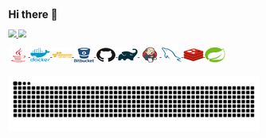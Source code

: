 ## Hi there 👋

<div>
  <a href="https://www.linkedin.com/in/george-souza/">
  <img height="160em" src="https://github-readme-stats.vercel.app/api?username=georgearaujo&show_icons=true&theme=tokyonight&include_all_commits=true&count_private=true&title_color=7720bd&bg_color=0c0214&text_color=dfc4f5"/>
  <img height="160em" src="https://github-readme-stats.vercel.app/api/top-langs/?username=georgearaujo&langs_count=5&title_color=7720bd&bg_color=0c0214&text_color=dfc4f5"/>
</div>
  
<div style="display: inline_block"><br>
  <img align="center" alt="George-Java" height="30" width="40" src="https://raw.githubusercontent.com/devicons/devicon/master/icons/java/java-plain.svg">
  <img align="center" alt="George-Docker" height="30" width="40" src="https://raw.githubusercontent.com/devicons/devicon/master/icons/docker/docker-plain-wordmark.svg">
  <img align="center" alt="George-AWS" height="30" width="40" src="https://raw.githubusercontent.com/devicons/devicon/master/icons/amazonwebservices/amazonwebservices-plain-wordmark.svg">
  <img align="center" alt="George-BitBucket" height="30" width="40" src="https://raw.githubusercontent.com/devicons/devicon/master/icons/bitbucket/bitbucket-original-wordmark.svg">
  <img align="center" alt="George-Git" height="30" width="40" src="https://raw.githubusercontent.com/devicons/devicon/master/icons/github/github-original.svg">
  <img align="center" alt="George-Gradle" height="30" width="40" src="https://raw.githubusercontent.com/devicons/devicon/master/icons/gradle/gradle-plain.svg">
  <img align="center" alt="George-Jenkins" height="30" width="40" src="https://raw.githubusercontent.com/devicons/devicon/master/icons/jenkins/jenkins-original.svg">
  <img align="center" alt="George-MySQL" height="30" width="40" src="https://raw.githubusercontent.com/devicons/devicon/master/icons/mysql/mysql-plain.svg">
  <img align="center" alt="George-Redis" height="30" width="40" src="https://raw.githubusercontent.com/devicons/devicon/master/icons/redis/redis-original.svg">
  <img align="center" alt="George-Spring" height="30" width="40" src="https://raw.githubusercontent.com/devicons/devicon/master/icons/spring/spring-original.svg">
</div>

##

![Snake animation](https://github.com/georgearaujo/georgearaujo/blob/output/github-contribution-grid-snake.svg)

